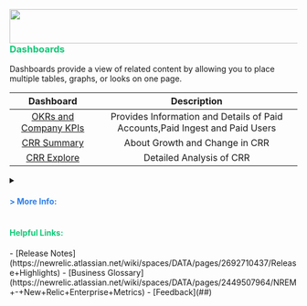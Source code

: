<img align="left" width="1300px" height="60px" src="https://i.postimg.cc/HnFfJYyR/New-Relic-Logo-2.png"/><br>
<br>
<h3><span style="color:#10c877">Dashboards</span></h3>

Dashboards provide a view of related content by allowing you to place multiple tables, graphs, or looks on one page.

|   Dashboard  | Description   |
| :----------: | :-----------: |
|[OKRs and Company KPIs](https://newrelic.cloud.looker.com/dashboards/nrem_ssot::okrs_and_company_kpis_2_0?Start%20Date=2022%2F04%2F01&OKR%20Buying%20Program=)|Provides Information and Details of Paid Accounts,Paid Ingest and Paid Users|
|[CRR Summary](https://newrelic.cloud.looker.com/dashboards/nrem_ssot::crr_summary_2_0?CRR%20Metric%20(Used%20to%20toggle%20CRR%20change%20by%20Account%20chart)=CRR)|About Growth and Change in CRR|
|[CRR Explore](https://newrelic.cloud.looker.com/dashboards/nrem_ssot::crr_explore_2_0?Start%20Date=2022%2F04%2F01&End%20Date=2022%2F12%2F12&SFDC%20Account%20Name%20(Current)=&Field%20Breakout%20Selector=Starting%20Buying%20Program&Starting%20Buying%20Program=&Current%20Buying%20Program=&Starting%20CRR%20Burn%20Rate=&Current%20CRR%20Burn%20Rate=&Starting%20CRR%20Band=&Current%20CRR%20Band=&Starting%20Renewal%20Quarter=&GEO%20CODE=)|Detailed Analysis of CRR|


<details>

<summary><h4><span style="color:#2d7eea"> > More Info: </span></h4> </summary>

Add some info here!!


</details>

<h4><span style="color:#10c877">Helpful Links:</span></h4>
- [Release Notes](https://newrelic.atlassian.net/wiki/spaces/DATA/pages/2692710437/Release+Highlights)
- [Business Glossary](https://newrelic.atlassian.net/wiki/spaces/DATA/pages/2449507964/NREM+-+New+Relic+Enterprise+Metrics)
- [Feedback](##)
